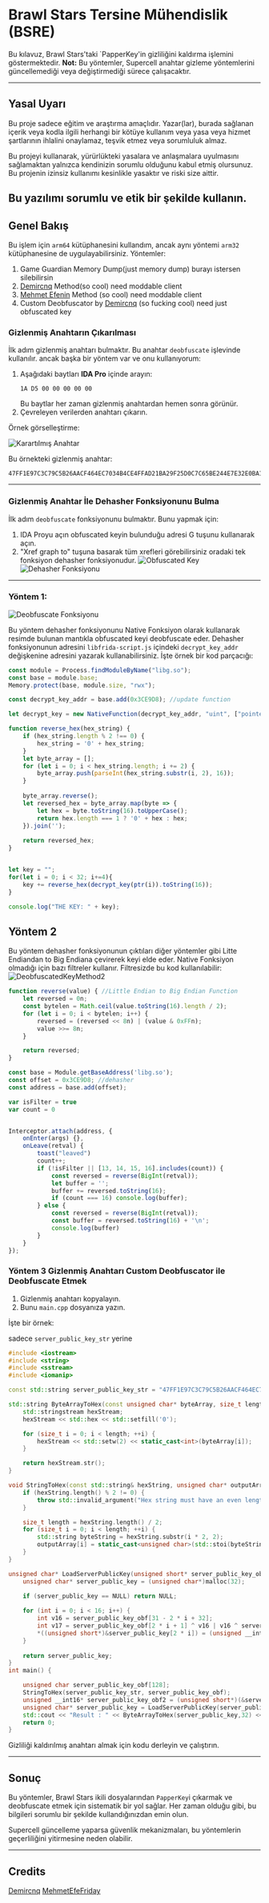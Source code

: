# Brawl Stars Tersine Mühendislik (BSRE)

Bu kılavuz, Brawl Stars'taki `PapperKey'in gizliliğini kaldırma işlemini göstermektedir.
**Not:** Bu yöntemler, Supercell anahtar gizleme yöntemlerini güncellemediği veya değiştirmediği sürece çalışacaktır.

---

## Yasal Uyarı

Bu proje sadece eğitim ve araştırma amaçlıdır. Yazar(lar), burada sağlanan içerik veya kodla ilgili herhangi bir kötüye kullanım veya yasa veya hizmet şartlarının ihlalini onaylamaz, teşvik etmez veya sorumluluk almaz.

Bu projeyi kullanarak, yürürlükteki yasalara ve anlaşmalara uyulmasını sağlamaktan yalnızca kendinizin sorumlu olduğunu kabul etmiş olursunuz. Bu projenin izinsiz kullanımı kesinlikle yasaktır ve riski size aittir.

Bu yazılımı sorumlu ve etik bir şekilde kullanın.
---


## Genel Bakış
Bu işlem için `arm64` kütüphanesini kullandım, ancak aynı yöntemi `arm32` kütüphanesine de uygulayabilirsiniz.
Yöntemler:
1. Game Guardian Memory Dump(just memory dump) burayı istersen silebilirsin
2. [Demircnq](https://github.com/DemirCnq) Method(so cool) need moddable client
3. [Mehmet Efenin](https://github.com/MehmetEfeFriday) Method (so cool) need moddable client
4. Custom Deobfuscator by [Demircnq](https://github.com/DemirCnq) (so fucking cool) need just obfuscated key

### Gizlenmiş Anahtarın Çıkarılması
İlk adım gizlenmiş anahtarı bulmaktır. Bu anahtar `deobfuscate` işlevinde kullanılır. ancak başka bir yöntem var ve onu kullanıyorum:

1. Aşağıdaki baytları **IDA Pro** içinde arayın:
   ```
   1A D5 00 00 00 00 00
   ```
   Bu baytlar her zaman gizlenmiş anahtardan hemen sonra görünür.
2. Çevreleyen verilerden anahtarı çıkarın.

Örnek görselleştirme:

![Karartılmış Anahtar](obfuscated-key-for-v59.PNG)

Bu örnekteki gizlenmiş anahtar: 
```
47FF1E97C3C79C5B26AACF464EC7034B4CE4FFAD21BA29F25D0C7C65BE244E7E32E0BA1D6C65F0679C9C48E155BA02D577FED286D314E70206770663DE9773ACDCE07397161506779753E7141054D2FE67C002BA40EC489CAF52F06555A7BAE013FD4E240AA67C0CFBAF29BA1DE8FFE4885703C74EB4CFAABA349CC73AFA1EFF
```

---
### Gizlenmiş Anahtar İle Dehasher Fonksiyonunu Bulma
İlk adım `deobfuscate` fonksiyonunu bulmaktır. Bunu yapmak için:
1. IDA Proyu açın obfuscated keyin bulunduğu adresi G tuşunu kullanarak açın.
2. "Xref graph to" tuşuna basarak tüm xrefleri görebilirsiniz oradaki tek fonksiyon dehasher fonksiyonudur.
![Obfuscated Key](obfkeyxref.PNG)
![Dehasher Fonksiyonu](dehasherfunc.png)

---
### Yöntem 1:
![Deobfuscate Fonksiyonu](arm64-v59.PNG)

Bu yöntem dehasher fonksiyonunu Native Fonksiyon olarak kullanarak resimde bulunan mantıkla obfuscated keyi deobfuscate eder.
Dehasher fonksiyonunun adresini `libfrida-script.js` içindeki `decrypt_key_addr` değişkenine adresini yazarak kullanabilirsiniz. İşte örnek bir kod parçacığı:

```javascript
const module = Process.findModuleByName("libg.so");
const base = module.base;
Memory.protect(base, module.size, "rwx");

const decrypt_key_addr = base.add(0x3CE9D8); //update function

let decrypt_key = new NativeFunction(decrypt_key_addr, "uint", ["pointer"]);

function reverse_hex(hex_string) {
    if (hex_string.length % 2 !== 0) {
        hex_string = '0' + hex_string;
    }
    let byte_array = [];
    for (let i = 0; i < hex_string.length; i += 2) {
        byte_array.push(parseInt(hex_string.substr(i, 2), 16));
    }
    
    byte_array.reverse();
    let reversed_hex = byte_array.map(byte => {
        let hex = byte.toString(16).toUpperCase();
        return hex.length === 1 ? '0' + hex : hex;
    }).join('');
    
    return reversed_hex;
}


let key = "";
for(let i = 0; i < 32; i+=4){
    key += reverse_hex(decrypt_key(ptr(i)).toString(16));
}

console.log("THE KEY: " + key);

```

## Yöntem 2
Bu yöntem dehasher fonksiyonunun çıktıları diğer yöntemler gibi Litte Endiandan to Big Endiana çevirerek keyi elde eder.
Native Fonksiyon olmadığı için bazı filtreler kullanır.
Filtresizde bu kod kullanılabilir:
![DeobfuscatedKeyMethod2](deobfuscatedkeymethod2.png)

```javascript
function reverse(value) { //Little Endian to Big Endian Function
    let reversed = 0n;
    const bytelen = Math.ceil(value.toString(16).length / 2);
    for (let i = 0; i < bytelen; i++) {
        reversed = (reversed << 8n) | (value & 0xFFn);
        value >>= 8n;
    }

    return reversed;
}

const base = Module.getBaseAddress('libg.so');
const offset = 0x3CE9D8; //dehasher
const address = base.add(offset);

var isFilter = true
var count = 0


Interceptor.attach(address, {
    onEnter(args) {},
    onLeave(retval) {
        toast("leaved")
        count++;
        if (!isFilter || [13, 14, 15, 16].includes(count)) {
            const reversed = reverse(BigInt(retval));
            let buffer = '';
            buffer += reversed.toString(16);
            if (count === 16) console.log(buffer);
        } else {
            const reversed = reverse(BigInt(retval));
            const buffer = reversed.toString(16) + '\n';
            console.log(buffer)
        }
    }
});
```
### Yöntem 3 Gizlenmiş Anahtarı Custom Deobfuscator ile Deobfuscate Etmek
1. Gizlenmiş anahtarı kopyalayın.
2. Bunu `main.cpp` dosyanıza yazın.

İşte bir örnek:

sadece `server_public_key_str` yerine
```cpp
#include <iostream>
#include <string>
#include <sstream>
#include <iomanip>

const std::string server_public_key_str = "47FF1E97C3C79C5B26AACF464EC7034B4CE4FFAD21BA29F25D0C7C65BE244E7E32E0BA1D6C65F0679C9C48E155BA02D577FED286D314E70206770663DE9773ACDCE07397161506779753E7141054D2FE67C002BA40EC489CAF52F06555A7BAE013FD4E240AA67C0CFBAF29BA1DE8FFE4885703C74EB4CFAABA349CC73AFA1EFF";

std::string ByteArrayToHex(const unsigned char* byteArray, size_t length) {
	std::stringstream hexStream;
	hexStream << std::hex << std::setfill('0');

	for (size_t i = 0; i < length; ++i) {
		hexStream << std::setw(2) << static_cast<int>(byteArray[i]);
	}

	return hexStream.str();
}

void StringToHex(const std::string& hexString, unsigned char* outputArray) {
	if (hexString.length() % 2 != 0) {
		throw std::invalid_argument("Hex string must have an even length.");
	}

	size_t length = hexString.length() / 2;
	for (size_t i = 0; i < length; ++i) {
		std::string byteString = hexString.substr(i * 2, 2);
		outputArray[i] = static_cast<unsigned char>(std::stoi(byteString, nullptr, 16));
	}
}

unsigned char* LoadServerPublicKey(unsigned short* server_public_key_obf) {
	unsigned char* server_public_key = (unsigned char*)malloc(32);
	
	if (server_public_key == NULL) return NULL;

	for (int i = 0; i < 16; i++) {
		int v16 = server_public_key_obf[31 - 2 * i + 32];
		int v17 = server_public_key_obf[2 * i + 1] ^ v16 | v16 ^ server_public_key_obf[2 * i];
		*((unsigned short*)&server_public_key[2 * i]) = (unsigned __int16)(((v17 << (11 - (i & 7))) | ((unsigned __int16)v17 >> (((i & 7) - 11) & 0xF))) ^ server_public_key_obf[31 - i + 32]);
	}
	
	return server_public_key;
}
int main() {

	unsigned char server_public_key_obf[128];
	StringToHex(server_public_key_str, server_public_key_obf);
	unsigned __int16* server_public_key_obf2 = (unsigned short*)(&server_public_key_obf[0]);
	unsigned char* server_public_key = LoadServerPublicKey(server_public_key_obf2);
	std::cout << "Result : " << ByteArrayToHex(server_public_key,32) << std::endl;
	return 0;
}

```

Gizliliği kaldırılmış anahtarı almak için kodu derleyin ve çalıştırın.

---

## Sonuç
Bu yöntemler, Brawl Stars ikili dosyalarından `PapperKey`i çıkarmak ve deobfuscate etmek için sistematik bir yol sağlar. Her zaman olduğu gibi, bu bilgileri sorumlu bir şekilde kullandığınızdan emin olun.

Supercell güncelleme yaparsa
güvenlik mekanizmaları, bu yöntemlerin geçerliliğini yitirmesine neden olabilir.

---

## Credits 
[Demircnq](https://github.com/DemirCnq)
[MehmetEfeFriday](https://github.com/MehmetEfeFriday)

